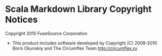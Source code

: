 Scala Markdown Library Copyright Notices 
========================================

Copyright 2010 FuseSource Corporation

* This product includes software developed by
  Copyright (C) 2009-2010 Boris Okunskiy and The Circumflex Team <http://circumflex.ru>

